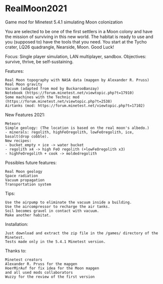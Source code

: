 # RealMoon2021
Game mod for Minetest 5.4.1 simulating Moon colonization

You are selected to be one of the first settlers in a Moon colony and have the mission of surviving in this new world. The habitat is ready to use and you (supposed to) have the tools that you need. You start at the Tycho crater, LQ26 quadrangle, Nearside, Moon. Good Luck!

Focus: Single player simulation, LAN multiplayer, sandbox.
Objectives: survive, thrive, be self-sustaining.

Features:

    Real Moon topography with NASA data (mapgen by Alexander R. Pruss)
    Real Moon gravity
    Vacuum (adapted from mod by BuckarooBanzay)
    Notebook (https://forum.minetest.net/viewtopic.php?t=17910)
    Some machines with the Technic mod (https://forum.minetest.net/viewtopic.php?t=2538)
    Airtanks (mod: https://forum.minetest.net/viewtopic.php?t=17102)
    
New Features 2021:

    Meteors
    Simple geology: (The location is based on the real moon's albedo.)
    - minerals: regolith, highFeOregolith, lowFeOregolith, ice, basalt(drop cobble). 
    New recipes:
    - bucket_empty + ice -> water bucket 
    - regolith x4 -> high FeO regolith (+lowFeOregolith x3) 
    - highFeOregolith + cook -> moldedregolith
    
Possibles future features:

    Real Moon geology
    Space radiation
    Vacuum propagation
    Transportation system
    
Tips:

    Use the airpump to eliminate the vacuum inside a building.
    Use the aircompressor to recharge the air tanks.
    Soil becomes gravel in contact with vacuum.
    Make another habitat.

Installation:

    Just download and extract the zip file in the /games/ directory of the Minetest.
    Tests made only in the 5.4.1 Minetest version.

Thanks to:

    Minetest creators
    Alexander R. Pruss for the mapgen
    HoerMirAuf for fix idea for the Moon mapgen
    and all used mods collaborators
    Wuzzy for the review of the first version
